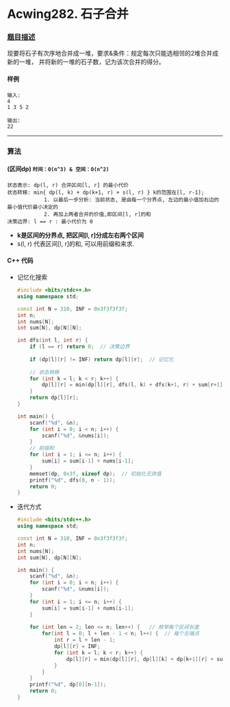 # Acwing282. 石子合并

### [题目描述](https://www.acwing.com/problem/content/description/284/)

现要将石子有次序地合并成一堆，要求&条件：规定每次只能选相邻的2堆合并成新的一堆，
并将新的一堆的石子数，记为该次合并的得分。

#### 样例

```
输入:
4
1 3 5 2

输出:
22
```

----------

### 算法

#### (区间dp)  `时间：O(n^3) & 空间：O(n^2)`

```
状态表示: dp(l, r) 合并区间[l, r] 的最小代价
状态转移: min{ dp(l, k) + dp(k+1, r) + s(l, r) } k的范围在[l, r-1];
			1. 以最后一步分析: 当前状态, 是由每一个分界点, 左边的最小值加右边的最小值代价最小决定的
			2. 再加上两者合并的价值,即区间[l, r]的和
决策边界: l == r : 最小代价为 0
```

* **k是区间的分界点, 把区间[l, r]分成左右两个区间**
* s(l, r) 代表区间[l, r]的和, 可以用前缀和来求.

#### C++ 代码

* 记忆化搜索

  ```c++
  #include <bits/stdc++.h>
  using namespace std;
  
  const int N = 310, INF = 0x3f3f3f3f;
  int n;
  int nums[N];
  int sum[N], dp[N][N];
  
  int dfs(int l, int r) {
      if (l == r) return 0;  // 决策边界
      
      if (dp[l][r] != INF) return dp[l][r];  // 记忆化
      
      // 状态转移
      for (int k = l; k < r; k++) {
          dp[l][r] = min(dp[l][r], dfs(l, k) + dfs(k+1, r) + sum[r+1] - sum[l]);
      }
      return dp[l][r];
  }
  
  int main() {
      scanf("%d", &n);
      for (int i = 0; i < n; i++) {
          scanf("%d", &nums[i]);
      }
      // 前缀和
      for (int i = 1; i <= n; i++) {
          sum[i] = sum[i-1] + nums[i-1];
      }
      memset(dp, 0x3f, sizeof dp);  // 初始化无效值
      printf("%d", dfs(0, n - 1));
      return 0;
  }
  ```

  

* 迭代方式

  ```c++
  #include <bits/stdc++.h>
  using namespace std;
  
  const int N = 310, INF = 0x3f3f3f3f;
  int n;
  int nums[N];
  int sum[N], dp[N][N];
  
  int main() {
      scanf("%d", &n);
      for (int i = 0; i < n; i++) {
          scanf("%d", &nums[i]);
      }
      for (int i = 1; i <= n; i++) {
          sum[i] = sum[i-1] + nums[i-1];
      }
      
      for (int len = 2; len <= n; len++) {   // 枚举每个区间长度
          for(int l = 0; l + len - 1 < n; l++) {  // 每个左端点
              int r = l + len - 1;
              dp[l][r] = INF;
              for (int k = l; k < r; k++) {
                  dp[l][r] = min(dp[l][r], dp[l][k] + dp[k+1][r] + sum[r+1] - sum[l]);
              }
          }
      }
      printf("%d", dp[0][n-1]);
      return 0;
  }
  ```

  


